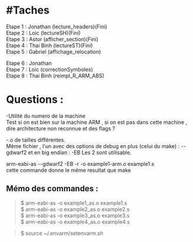 #Taches
======

Etape 1 : Jonathan (lecture_headers)(Fini)  
Etape 2 : Loic (lectureSH)(Fini)  
Etape 3 : Astor (afficher_section)(Fini)  
Etape 4 : Thai Binh (lectureST)(Fini)  
Etape 5 : Gabriel (affichage_relocation)  

Etape 6 : Jonathan  
Etape 7 : Loic (correctionSymboles)  
Etape 8 : Thai Binh (reimpl_R_ARM_ABS)  


# Questions :
-Utilité du numero de la machine  
Test si on est bien sur la machine ARM , si on est pas dans cette machine , dire architecture non reconnue
et des flags ?  

-.o de tailles différentes.  
Même fichier , l'un avec des options de debug en plus (celui du make) : --gdwarf2 et en big endian : -EB
Les 2 sont utilisable.  

arm-eabi-as --gdwarf2  -EB  -r  -o example1-arm.o example1.s  
cette commande donne le même resultat que make  

## Mémo des commandes :  

> $ arm-eabi-as -o example1_as.o example1.s  
> $ arm-eabi-as -o example2_as.o example2.s  
> $ arm-eabi-as -o example3_as.o example3.s  
> $ arm-eabi-as -o example4_as.o example4.s  

> $ source ~/.envarm/setenvarm.sh  
